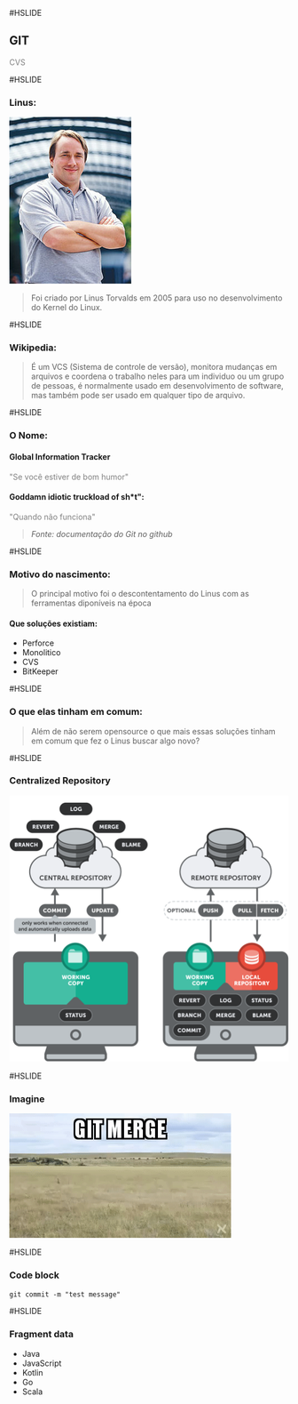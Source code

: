 #HSLIDE

## GIT

<span style="color:gray">CVS</span>

#HSLIDE

### Linus:
![Linus](assets/LinusTorvalds.jpeg)
>Foi criado por Linus Torvalds em 2005 para uso no desenvolvimento do Kernel do Linux.

#HSLIDE
### Wikipedia:
>É um VCS (Sistema de controle de versão), monitora mudanças em arquivos e coordena o trabalho neles para um individuo ou um grupo de pessoas, é normalmente usado em desenvolvimento de software, mas também pode ser usado em qualquer tipo de arquivo.

#HSLIDE
### O Nome:

#### Global Information Tracker
<span style="color:gray">"Se você estiver de bom humor"</span>


#### Goddamn idiotic truckload of sh*t":
<span style="color:gray">"Quando não funciona"</span>

>_Fonte: documentação do Git no github_

#HSLIDE

### Motivo do nascimento:

>O principal motivo foi o descontentamento do Linus com as ferramentas diponíveis na época

#### Que soluções existiam:
- Perforce
- Monolitico
- CVS
- BitKeeper      

#HSLIDE

### O que elas tinham em comum:
> Além de não serem opensource o que mais essas soluções tinham em comum que fez o Linus buscar algo novo?

#HSLIDE

### Centralized Repository
<img src="assets/centralized-vs-distributed.png" style="max-height: 500px;"/>

#HSLIDE

### Imagine
<img src="assets/gitmergefight.gif" style="max-height: 500px;"/>

#HSLIDE

### Code block
```
git commit -m "test message"
```
#HSLIDE

### Fragment data
- Java
- JavaScript <!-- .element: class="fragment" -->
- Kotlin     <!-- .element: class="fragment" -->
- Go         <!-- .element: class="fragment" -->
- Scala      <!-- .element: class="fragment" -->
